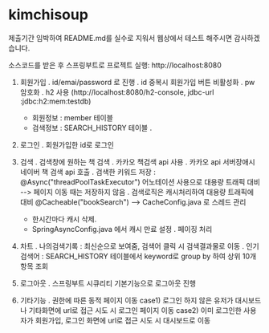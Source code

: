 # kimchisoup

제출기간 임박하여 README.md를 실수로 지워서 웹상에서 테스트 해주시면 감사하겠습니다.

소스코드를 받은 후 스프링부트로 프로젝트 실행:  http://localhost:8080

1. 회원가입
   . id/emai/password 로 진행
   . id 중복시 회원가입 버튼 비활성화
   . pw 암호화
   . h2 사용 (http://localhost:8080/h2-console, jdbc-url :jdbc:h2:mem:testdb)
     - 회원정보 : member 테이블
     - 검색정보 : SEARCH_HISTORY 테이블
   .
 
2. 로그인
   . 회원가입한 id로 로그인
 
 
3. 검색
   . 검색창에 원하는 책 검색
   . 카카오 책검색 api 사용
   . 카카오 api 서버장애시 네이버 책 검색 api 호출
   . 검색한 키워드 저장 : @Async("threadPoolTaskExecutor") 어노테이션 사용으로 대용량 트래픽 대비 --> 페이지 이동 때는 저장하지 않음
   . 검색로직은 캐시처리하여 대용량 트래픽에 대비 @Cacheable("bookSearch") --> CacheConfig.java 로 스레드 관리
     - 한시간마다 캐시 삭제.
     - SpringAsyncConfig.java 에서 캐시 만료 설정
   . 페이징 처리
     
4. 차트
   . 나의검색기록 : 최신순으로 보여줌, 검색어 클릭 시 검색결과물로 이동 
   . 인기검색어 : SEARCH_HISTORY 테이블에서 keyword로 group by 하여 상위 10개 항목 조회
   

5. 로그아웃
   . 스프링부트 시큐리티 기본기능으로 로그아웃 진행
   

6. 기타기능
   . 권한에 따른 동적 페이지 이동
     case1) 로그인 하지 않은 유저가 대시보드나 기타화면에 url로 접근 시도 시 로그인 페이지 이동
     case2) 이미 로그인한 사용자가 회원가입, 로그인 화면에 url로 접근 시도 시 대시보드로 이동
